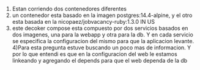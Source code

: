1) Estan corriendo dos contenedores diferentes
2) un contenedor esta basado en la imagen postgres:14.4-alpine, y el otro esta basada en la nicopaez/jobvacancy-ruby:1.3.0
IN US
3) este decoker compose esta compuesto por dos servicios basados en dos imagenes, una para la webapp y otra para la db. Y en cada servicio se especifica la configuracion del mismo para que la aplicacion levante. 
4)Para esta pregunta estuve buscando un poco mas de informacion. Y por lo que entendi es que en la configuracion del web le estamos linkeando y agregando el depends para que el web dependa de la db